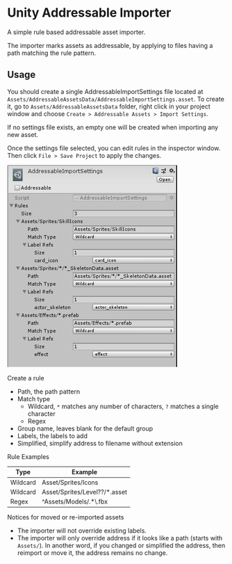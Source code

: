 # Unity Addressable Importer
A simple rule based addressable asset importer.

The importer marks assets as addressable, by applying to files having a path matching the rule pattern.

## Usage

You should create a single AddressableImportSettings file located at `Assets/AddressableAssetsData/AddressableImportSettings.asset`. To create it, go to `Assets/AddressableAssetsData` folder, right click in your project window and choose `Create > Addressable Assets > Import Settings`.

If no settings file exists, an empty one will be created when importing any new asset.

Once the settings file selected, you can edit rules in the inspector window. Then click `File > Save Project` to apply the changes.

![AddressableImportSettings Insepctor](./Documentation~/AddressableImportSettings-Insepctor.png)

Create a rule
- Path, the path pattern
- Match type
  - Wildcard, `*` matches any number of characters, `?` matches a single character
  - Regex
- Group name, leaves blank for the default group
- Labels, the labels to add
- Simplified, simplify address to filename without extension

Rule Examples

| Type     | Example             |
|----------|---------------------|
| Wildcard | Asset/Sprites/Icons |
| Wildcard | Asset/Sprites/Level??/*.asset |
| Regex    | ^Assets/Models/.*\\.fbx |

Notices for moved or re-imported assets
- The importer will not override existing labels.
- The importer will only override address if it looks like a path (starts with `Assets/`). In another word, if you changed or simplified the address, then reimport or move it, the address remains no change.
